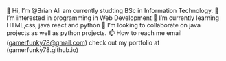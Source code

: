 👋 Hi, I’m @Brian Ali
am currently studting BSc in Information Technology.
👀 I’m interested in programming in Web Development
🌱 I’m currently learning  HTML,css, java react and python 
💞️ I’m looking to collaborate on java projects as well as python projects.
📫 How to reach me  email (gamerfunky78@gmail.com)
check out my portfolio at (gamerfunky78.github.io)

<!---
gamerfunky78/gamerfunky78 is a ✨ special ✨ repository because its `README.md` (this file) appears on your GitHub profile.
You can click the Preview link to take a look at your changes.
--->
